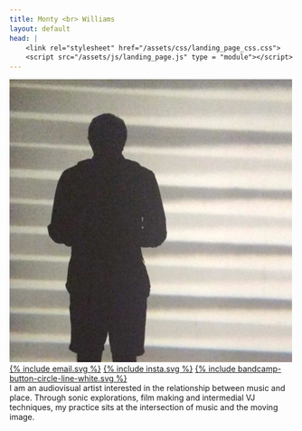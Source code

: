 ```yaml
---
title: Monty <br> Williams
layout: default
head: |
    <link rel="stylesheet" href="/assets/css/landing_page_css.css">
    <script src="/assets/js/landing_page.js" type = "module"></script>
---
```

<section class = "bio">
<section class = "bio-left">
<img class = "photo" src="/assets/images/pic.jpeg">

<div class = "logo-links">
    <!-- <a href = "/">{% include home.svg %}</a> -->
    <a href = "mailto:montyfew@gmail.com">{% include email.svg %}</a>
    <a href = "https://instagram.com/montyfew">{% include insta.svg %}</a>
    <a href = "https://monoworks.bandcamp.com">{% include bandcamp-button-circle-line-white.svg %}</a>
</div>
</section>

<section class = "bio-right">
I am an audiovisual artist interested in the relationship between music and place. Through sonic explorations, film making and intermedial VJ techniques, my practice sits at the intersection of music and the moving image.
</section>

</section>